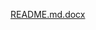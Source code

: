 [README.md.docx](https://github.com/BhavanaBollampally/STEPIN_Simple-Calculator/files/7124474/README.md.docx)

